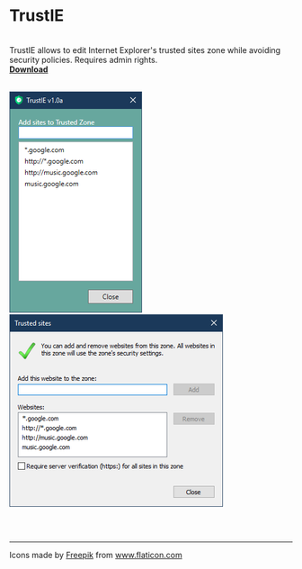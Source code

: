 # TrustIE
<br>
TrustIE allows to edit Internet Explorer's trusted sites zone while avoiding security policies. Requires admin rights.<br><a href="https://github.com/DenisLjubarets/TrustIE/raw/master/Files/Trustie_v1.0a.zip"><b>Download</b></a>
<br>
<br>
<p align="left">
  <img src="Files/MainView.png">&nbsp;&nbsp;&nbsp;&nbsp;&nbsp;&nbsp;
  <img align="top" src="Files/IE.png">
</p>
<br>

<br>
<hr>
<div>Icons made by <a href="https://www.flaticon.com/authors/freepik" title="Freepik">Freepik</a> from <a href="https://www.flaticon.com/" title="Flaticon">www.flaticon.com</a></div>
